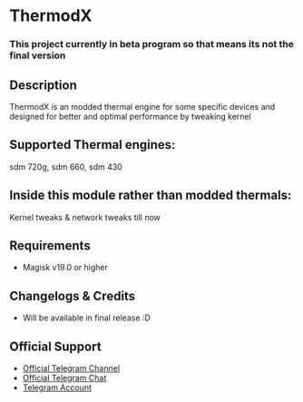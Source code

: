 # ThermodX
### This project currently in beta program so that means its not the final version

## Description
ThermodX is an modded thermal engine for some specific devices 
and designed for better and optimal performance by tweaking kernel

## Supported Thermal engines:
sdm 720g,
sdm 660,
sdm 430

## Inside this module rather than modded thermals:
Kernel tweaks & network tweaks till now

## Requirements
- Magisk v19.0 or higher

## Changelogs & Credits

- Will be available in final release :D

## Official Support
- <a href="https://t.me/ThermodX">Official Telegram Channel</a>
- <a href="https://t.me/Thermxocg">Official Telegram Chat</a>
- <a href="https://t.me/imUsif12">Telegram Account</a>
